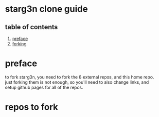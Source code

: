 # starg3n clone guide

## table of contents
1. [preface](#preface)
2. [forking](#repos-to-fork)


# preface
to fork starg3n, you need to fork the 8 external repos, and this home repo. just forking them is not enough, so you'll need to also change links, and setup github pages for all of the repos.

# repos to fork

